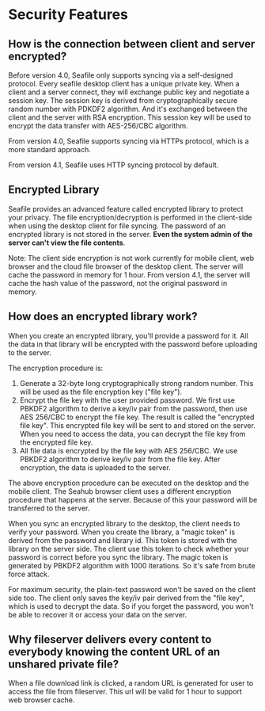 # Security Features

## How is the connection between client and server encrypted?

Before version 4.0, Seafile only supports syncing via a self-designed protocol. Every seafile desktop client has a unique private key. When a client and a server connect, they will exchange public key and negotiate a session key. The session key is derived from cryptographically secure random number with PDKDF2 algorithm. And it's exchanged between the client and the server with RSA encryption. This session key will be used to encrypt the data transfer with AES-256/CBC algorithm. 

From version 4.0, Seafile supports syncing via HTTPs protocol, which is a more standard approach.

From version 4.1, Seafile uses HTTP syncing protocol by default.

## Encrypted Library

Seafile provides an advanced feature called encrypted library to protect your privacy. The file encryption/decryption is performed in the client-side when using the desktop client for file syncing. The password of an encrypted library is not stored in the server. **Even the system admin of the server can't view the file contents**. 

Note: The client side encryption is not work currently for mobile client, web browser and the cloud file browser of the desktop client. The server will cache the password in memory for 1 hour. From version 4.1, the server will cache the hash value of the password, not the original password in memory.

## How does an encrypted library work?

When you create an encrypted library, you'll provide a password for it. All the data in that library will be encrypted with the password before uploading to the server.

The encryption procedure is:

1. Generate a 32-byte long cryptographically strong random number. This will be used as the file encryption key ("file key").
2. Encrypt the file key with the user provided password. We first use PBKDF2 algorithm to derive a key/iv pair from the password, then use AES 256/CBC to encrypt the file key. The result is called the "encrypted file key". This encrypted file key will be sent to and stored on the server. When you need to access the data, you can decrypt the file key from the encrypted file key.
3. All file data is encrypted by the file key with AES 256/CBC. We use PBKDF2 algorithm to derive key/iv pair from the file key. After encryption, the data is uploaded to the server.

The above encryption procedure can be executed on the desktop and the mobile client. The Seahub browser client uses a different encryption procedure that happens at the server. Because of this your password will be transferred to the server.

When you sync an encrypted library to the desktop, the client needs to verify your password. When you create the library, a "magic token" is derived from the password and library id. This token is stored with the library on the server side. The client use this token to check whether your password is correct before you sync the library. The magic token is generated by PBKDF2 algorithm with 1000 iterations. So it's safe from brute force attack.

For maximum security, the plain-text password won't be saved on the client side too. The client only saves the key/iv pair derived from the "file key", which is used to decrypt the data. So if you forget the password, you won't be able to recover it or access your data on the server.

## Why fileserver delivers every content to everybody knowing the content URL of an unshared private file?

When a file download link is clicked, a random URL is generated for user to access the file from fileserver. This url will be valid for 1 hour to support web browser cache. 

